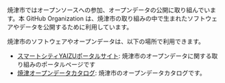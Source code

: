 焼津市ではオープンソースへの参加、オープンデータの公開に取り組んでいます。本 GitHub Organization は、焼津市の取り組みの中で生まれたソフトウェアやデータを公開するために利用しています。

焼津市のソフトウェアやオープンデータは、以下の場所で利用できます。

- [スマートシティYAIZUポータルサイト](https://yaizu-smartcity.jp/): 焼津市のオープンデータに関する取り組みのポータルページです
- [焼津オープンデータカタログ](https://github.com/yaizu-city/opendata): 焼津市のオープンデータカタログです。

